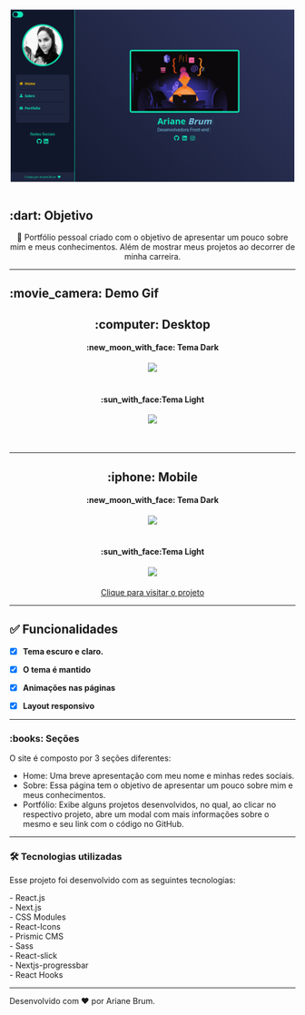 <div align="center">
<img src="./src/screens/tela-portfolio.png" alt="autor" width="500" align="center" >
<br>
<br>

</div>
<h2 id="objetivo">:dart:  Objetivo</h2>
<p align="center">🚀 Portfólio pessoal criado com o objetivo de apresentar um pouco sobre mim e meus conhecimentos. Além de  mostrar meus projetos ao decorrer de minha carreira.</p>
<hr />

  <h2 id="preview">:movie_camera: Demo Gif</h2>
<div align="center">
  <div>
  <h2 >:computer: Desktop</h2>
    <h4>:new_moon_with_face: Tema Dark</h4>
  <img src="./src/screens/desktop-dark.gif" />
  <br><br>
    <h4>:sun_with_face:Tema Light</h4>
  <img src="./src/screens/desktop-light.gif" />
  </div>
  <br><br>
</div>
<hr />

<div align="center">
  <h2>:iphone:  Mobile</h2>
  <h4 >:new_moon_with_face: Tema Dark</h4>
  <img src="./src/screens/mobile-dark.gif"  />
  <br><br>
   <h4 >:sun_with_face:Tema Light</h4>
  <img src="./src/screens/mobile-light.gif"  />
  <br><br>
<a href="https://portfolio-pessoal-ariane-brum.vercel.app/" target="_blank" > Clique para visitar o projeto
</a>
  </div>

<hr />
<h2 id="funcionalidades">✅ Funcionalidades</h2>

- [x] **Tema escuro e claro.**

- [x] **O tema é mantido**

- [x] **Animações nas páginas**

- [x] **Layout responsivo**

<hr/>

<h3>:books: Seções</h3>

O site é composto por 3 seções diferentes:

- Home: Uma breve apresentação com meu nome e minhas redes sociais.
- Sobre: Essa página tem o objetivo de apresentar um pouco sobre mim e meus conhecimentos.
- Portfólio: Exibe alguns projetos desenvolvidos, no qual, ao clicar no respectivo projeto, abre um modal com mais informações sobre o mesmo e seu link com o código no GitHub.

<hr />

<h3 id="tecnologias">🛠 Tecnologias utilizadas</h3>
<p>Esse projeto foi desenvolvido com as seguintes tecnologias:</p>
- React.js <br>
- Next.js <br>
- CSS Modules <br>
- React-Icons <br>
- Prismic CMS <br>
- Sass <br>
- React-slick <br>
- Nextjs-progressbar<br>
- React Hooks <br>

<hr />

Desenvolvido com :hearts: por Ariane Brum.
